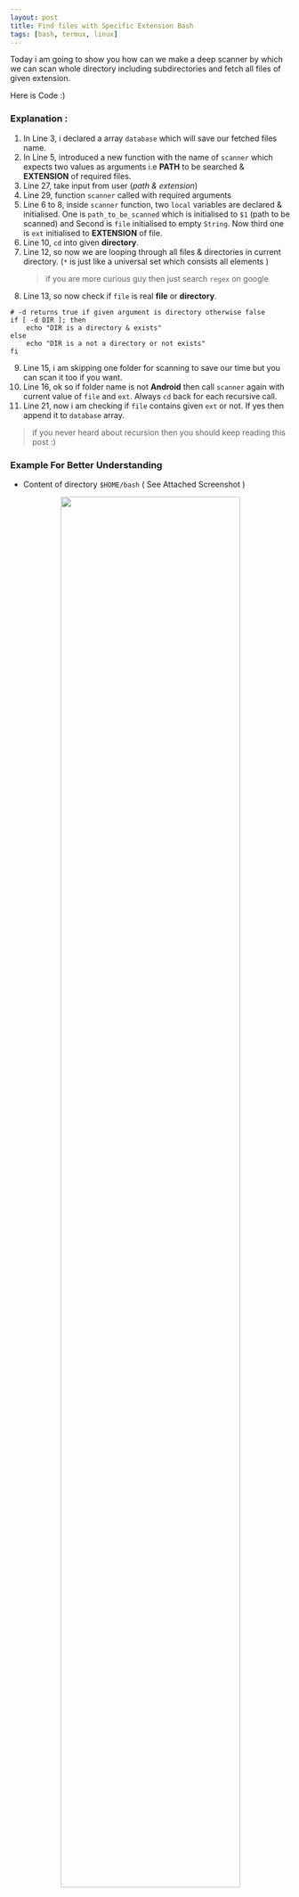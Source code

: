 ```yaml
---
layout: post
title: Find files with Specific Extension Bash
tags: [bash, termux, linux]
---
```

Today i am going to show you how can we make a deep scanner by which we can scan whole directory including subdirectories and fetch all files of given extension.

Here is Code :)

<script src="https://gist.github.com/Hax4us/445383bc968f5b42bb2cae67b8808d61.js"></script>

### Explanation : 

1. In Line 3, i declared a array `database` which will save our fetched files name.
2. In Line 5, introduced a new function with the name of `scanner` which expects two values as arguments i.e __PATH__ to be searched & __EXTENSION__ of required files.
3. Line 27, take input from user (_path & extension_)
4. Line 29, function `scanner` called with required arguments
5. Line 6 to 8, inside `scanner` function, two `local` variables are declared & initialised. One is `path_to_be_scanned` which is initialised to `$1` (path to be scanned) and Second is `file` initialised to empty `String`. Now third one is `ext` initialised to __EXTENSION__ of file.
6. Line 10, `cd` into given __directory__.
7. Line 12, so now we are looping through all files & directories in current directory. (`*` is just like a universal set which consists all elements )
    > if you are more curious guy then just search `regex` on google
8. Line 13, so now check if `file` is real __file__ or __directory__.
```shell
# -d returns true if given argument is directory otherwise false
if [ -d DIR ]; then
    echo "DIR is a directory & exists"
else
    echo "DIR is a not a directory or not exists"
fi
```
9. Line 15, i am skipping one folder for scanning to save our time but you can scan it too if you want.
10. Line 16, ok so if folder name is not __Android__ then call `scanner` again with current value of `file` and `ext`. Always `cd` back for each recursive call.
11. Line 21, now i am checking if `file` contains given `ext` or not. If yes then append it to `database` array. 
> if you never heard about recursion then you should keep reading this post :)

### Example For Better Understanding
* Content of directory `$HOME/bash` ( See Attached Screenshot )
<center><img src="/blog/assets/img/ss1.jpg" width="80%"></center><br />
* After running script with required inputs i got output like below
<center><img src="/blog/assets/img/ss2.jpg" width="80%"></center><br />
* As you can see i got my all `.sh` files within given directory (including subdirectories test1, test2, test3, test4). But how ?

#### Behind The Scene
* So after taking input, `scanner` called with `$HOME/bash` as `path` and `sh` as extension of file to be searched.
* Now after `cd` into `$HOME/bash`, magic begins with maggy masala magic ;)
* Ok so first i got a list of all things within current directory i.e `$HOME/bash` by `*` a.k.a asterisk and feed that list to `for` loop.
```bash
# for loop now looks like
for file in debug.sh sort.sh test1 test2 test3 test4 wget.sh; do
...
done
```
* Now i checked if `$file` is a __file__ or a __directory__. So in first run of loop `$file` is `debug.sh`. 
```bash
# Offcourse debug.sh is not a directory
if [ -d debug.sh ];  then
... # will not run.
fi
```
* Now i am checking if __extension__ of `debug.sh` is `sh` or not by simply trimming `$file` name using `${file##*.}`. It will return anything after `.` from `debug.sh` i.e `sh` 
```bash
if [ sh = sh ]; then
    database+=(debug.sh)
fi
```
* Now in second run of loop, `$file` is `sort.sh` and the same process will be done.
* In third run of loop when `$file` is `test1` which is a folder, `[ -d test1 ]` will return `0` or `true`. Then if its not a folder with name of __Android__ then call again `scanner` with current value of `file` variable i.e `test1`.
* Now inside `scanner` function `path_to_be_scanned` assigned to `test1` & `ext` is same as before i.e `sh`.
* After `cd` into `test1` folder, `for` loop looks like
```bash
for file in t1 t2 t3 t4; do
    ...
done
```
* They all are files, but not with `sh` extension, so nothing happens. Neither `[ -d t1 ]` nor `[ * = sh ]` will be execute.
* Now after looping four times (t1,t2,t3,t4) function ends and will return to it's previous state where execution was stopped. (See below diagram)
<center><img src="/blog/assets/img/stack.png" width="80%"></center><br />
<center><img src="/blog/assets/img/stack2.png" width="80%"></center><br />
* So program was on line 16 when `scanner` was called second time. And one more thing, first called `scanner` function comes in __paused__ state while executing `scanner` second time. And when second `scanner` will do all his work then current `scanner` function will be wiped out from memory ( stack ) and then our paused `scanner` will resume from Line 17
> yes your Operating system ( more specifically CPU ) maintains a stack where it stores recursive functions along with data like local variables. You should learn about stack if you are confused :)
* We are on Line 17 now, it's time to `cd` back from `test1` folder and then check if `test1` has `sh` extension but it does not make sense because we know that `test1` is a folder not file, so it's your homework to not check folders for extension. Well so `if` part will not execute.
* Now fourth run of `for` loop, `$file` is `test2`, which is a folder and same thing will happen now ( recursive call)
* Fifth run of loop, `$file` is `test3`, which is also a folder or directory, ok so it's time to call our hero again `scanner test3 sh` and now inside `scanner`, `for` loop looks like
```bash
for file in my.sh; do
...
done
```
* `my.sh` is a file so no recursive call takes place and we shifted to second `if` condition
```bash
if [ sh = sh ]; then
    database+=(my.sh)
done
```
* Now `for` loop ends and there is nothing to execute so second `scanner` wiped out again and control returns to our first initial called function `scanner`.
* At last when initial called `scanner` ends ( means there is nothing to do ) , this also wiped out from stack and stack is empty and we are ready to go for next instruction in script which is `echo ${database[@]}`

Ok so this was my best ( i think 😬).
Thank you for reading.
